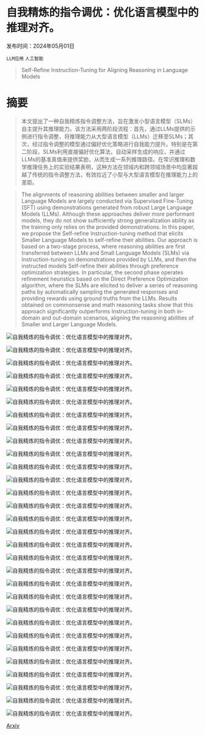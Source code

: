 # 自我精炼的指令调优：优化语言模型中的推理对齐。

发布时间：2024年05月01日

`LLM应用` `人工智能`

> Self-Refine Instruction-Tuning for Aligning Reasoning in Language Models

# 摘要

> 本文提出了一种自我精炼指令调整方法，旨在激发小型语言模型（SLMs）自主提升其推理能力。该方法采用两阶段流程：首先，通过LLMs提供的示例进行指令调整，将推理能力从大型语言模型（LLMs）迁移至SLMs；其次，经过指令调整的模型通过偏好优化策略进行自我能力提升。特别是在第二阶段，SLMs利用直接偏好优化算法，自动采样生成的响应，并通过LLMs的基准真值来提供奖励，从而生成一系列推理路径。在常识推理和数学推理任务上的实验结果表明，这种方法在领域内和跨领域场景中均显著超越了传统的指令调整方法，有效拉近了小型与大型语言模型在推理能力上的差距。

> The alignments of reasoning abilities between smaller and larger Language Models are largely conducted via Supervised Fine-Tuning (SFT) using demonstrations generated from robust Large Language Models (LLMs). Although these approaches deliver more performant models, they do not show sufficiently strong generalization ability as the training only relies on the provided demonstrations.
  In this paper, we propose the Self-refine Instruction-tuning method that elicits Smaller Language Models to self-refine their abilities. Our approach is based on a two-stage process, where reasoning abilities are first transferred between LLMs and Small Language Models (SLMs) via Instruction-tuning on demonstrations provided by LLMs, and then the instructed models Self-refine their abilities through preference optimization strategies. In particular, the second phase operates refinement heuristics based on the Direct Preference Optimization algorithm, where the SLMs are elicited to deliver a series of reasoning paths by automatically sampling the generated responses and providing rewards using ground truths from the LLMs. Results obtained on commonsense and math reasoning tasks show that this approach significantly outperforms Instruction-tuning in both in-domain and out-domain scenarios, aligning the reasoning abilities of Smaller and Larger Language Models.

![自我精炼的指令调优：优化语言模型中的推理对齐。](../../../paper_images/2405.00402/DPO_new.png)

![自我精炼的指令调优：优化语言模型中的推理对齐。](../../../paper_images/2405.00402/OBQA_in_family.png)

![自我精炼的指令调优：优化语言模型中的推理对齐。](../../../paper_images/2405.00402/PIQA_in_family.png)

![自我精炼的指令调优：优化语言模型中的推理对齐。](../../../paper_images/2405.00402/GSM8K_in_family.png)

![自我精炼的指令调优：优化语言模型中的推理对齐。](../../../paper_images/2405.00402/CSQA_in_family.png)

![自我精炼的指令调优：优化语言模型中的推理对齐。](../../../paper_images/2405.00402/SIQA_in_family.png)

![自我精炼的指令调优：优化语言模型中的推理对齐。](../../../paper_images/2405.00402/MultiArith_in_family.png)

![自我精炼的指令调优：优化语言模型中的推理对齐。](../../../paper_images/2405.00402/legend_in_family.png)

![自我精炼的指令调优：优化语言模型中的推理对齐。](../../../paper_images/2405.00402/OBQA_out_family.png)

![自我精炼的指令调优：优化语言模型中的推理对齐。](../../../paper_images/2405.00402/PIQA_out_family.png)

![自我精炼的指令调优：优化语言模型中的推理对齐。](../../../paper_images/2405.00402/GSM8K_out_family.png)

![自我精炼的指令调优：优化语言模型中的推理对齐。](../../../paper_images/2405.00402/CSQA_out_family.png)

![自我精炼的指令调优：优化语言模型中的推理对齐。](../../../paper_images/2405.00402/SIQA_out_family.png)

![自我精炼的指令调优：优化语言模型中的推理对齐。](../../../paper_images/2405.00402/MultiArith_out_family.png)

![自我精炼的指令调优：优化语言模型中的推理对齐。](../../../paper_images/2405.00402/legend_out_family.png)

![自我精炼的指令调优：优化语言模型中的推理对齐。](../../../paper_images/2405.00402/OBQA_Llama2_7.png)

![自我精炼的指令调优：优化语言模型中的推理对齐。](../../../paper_images/2405.00402/CSQA_Llama2_7.png)

![自我精炼的指令调优：优化语言模型中的推理对齐。](../../../paper_images/2405.00402/PIQA_Llama2_7.png)

![自我精炼的指令调优：优化语言模型中的推理对齐。](../../../paper_images/2405.00402/SIQA_Llama2_7.png)

![自我精炼的指令调优：优化语言模型中的推理对齐。](../../../paper_images/2405.00402/OBQA_Llama2_13.png)

![自我精炼的指令调优：优化语言模型中的推理对齐。](../../../paper_images/2405.00402/CSQA_Llama2_13.png)

![自我精炼的指令调优：优化语言模型中的推理对齐。](../../../paper_images/2405.00402/PIQA_Llama2_13.png)

![自我精炼的指令调优：优化语言模型中的推理对齐。](../../../paper_images/2405.00402/SIQA_Llama2_13.png)

![自我精炼的指令调优：优化语言模型中的推理对齐。](../../../paper_images/2405.00402/Legend.png)

![自我精炼的指令调优：优化语言模型中的推理对齐。](../../../paper_images/2405.00402/MATH_in_family.png)

![自我精炼的指令调优：优化语言模型中的推理对齐。](../../../paper_images/2405.00402/MMLU_in_family.png)

![自我精炼的指令调优：优化语言模型中的推理对齐。](../../../paper_images/2405.00402/legend_in_family.png)

![自我精炼的指令调优：优化语言模型中的推理对齐。](../../../paper_images/2405.00402/MATH_out_family.png)

![自我精炼的指令调优：优化语言模型中的推理对齐。](../../../paper_images/2405.00402/MMLU_out_family.png)

![自我精炼的指令调优：优化语言模型中的推理对齐。](../../../paper_images/2405.00402/legend_out_family.png)

[Arxiv](https://arxiv.org/abs/2405.00402)